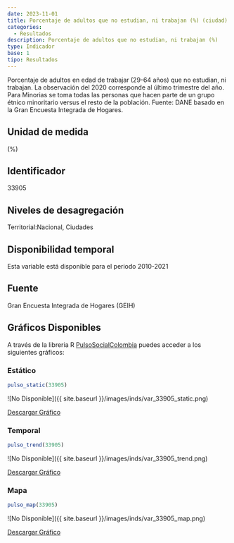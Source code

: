 ```yaml
---
date: 2023-11-01
title: Porcentaje de adultos que no estudian, ni trabajan (%) (ciudad)
categories:
  - Resultados
description: Porcentaje de adultos que no estudian, ni trabajan (%)
type: Indicador
base: 1
tipo: Resultados
--- 
```


Porcentaje de adultos en edad de trabajar (29-64 años) que no estudian, ni trabajan. La observación del 2020 corresponde al último trimestre del año. Para Minorias se toma todas las personas que hacen parte de un grupo étnico minoritario versus el resto de la población.
Fuente: DANE basado en la Gran Encuesta Integrada de Hogares.

## Unidad de medida
(%)

## Identificador
33905

## Niveles de desagregación
Territorial:Nacional, Ciudades

## Disponibilidad temporal
Esta variable está disponible para el periodo 2010-2021

## Fuente
Gran Encuesta Integrada de Hogares (GEIH)

## Gráficos Disponibles

A través de la libreria R [PulsoSocialColombia](https://github.com/pulsosocialcolombia/PulsoSocialColombia) puedes acceder a los siguientes gráficos:

### Estático

``` R
pulso_static(33905)
```

![No Disponible]({{ site.baseurl }}/images/inds/var_33905_static.png)

<a href='{{ site.baseurl }}/images/inds/var_33905_static.png'>Descargar Gráfico</a>

### Temporal

``` R
pulso_trend(33905)
```

![No Disponible]({{ site.baseurl }}/images/inds/var_33905_trend.png)

<a href='{{ site.baseurl }}/images/inds/var_33905_trend.png'>Descargar Gráfico</a>

### Mapa

``` R
pulso_map(33905)
```

![No Disponible]({{ site.baseurl }}/images/inds/var_33905_map.png)

<a href='{{ site.baseurl }}/images/inds/var_33905_map.png'>Descargar Gráfico</a>